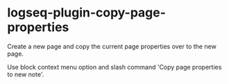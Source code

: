 # logseq-plugin-copy-page-properties

Create a new page and copy the current page properties over to the new page.

Use block context menu option and slash command 'Copy page properties to new note'.